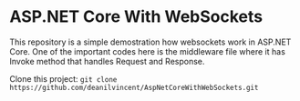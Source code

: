 # ASP.NET Core With WebSockets

This repository is a simple demostration how websockets work in ASP.NET Core. One of the important codes here is the middleware file where it has Invoke method that handles Request and Response. 

Clone this project:
`
git clone https://github.com/deanilvincent/AspNetCoreWithWebSockets.git
`
